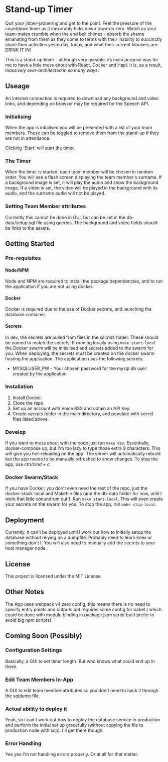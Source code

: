 # Stand-up Timer
Quit your jibber-jabbering and get to the point. Feel the pressure of the countdown timer as it inexorably ticks down towards zero. Watch as your team-mates crumble when the end bell chimes - absorb the shame emanating from them as they come to terms with their inability to succinctly share their activities yesterday, today, and what their current blockers are. DRINK IT IN!

This is a stand-up timer - although very useable, its main purpose was for me to have a little mess about with React, Docker and Hapi. It is, as a result, *massively over-architected in so many ways*.

## Useage
An internet connection is required to download any background and video links, and depending on browser may be required for the Speech API.
### Initialising
When the app is intialised you will be presented with a list of your team members. These can be toggled to remove them from the stand-up if they are not in attendance.

Clicking 'Start' will start the timer.

### The Timer
When the timer is started, each team member will be chosen in random order. You will see a flash screen displaying the team member's surname. If a background image is set, it will play the audio and show the background image. If a video is set, the video will be played in the background with its audio, and the surname audio will not be played.

### Setting Team Member attributes
Currently this cannot be done in GUI, but can be set in the db-data/setup.sql file using queries. The background and video fields should be links to the assets.

## Getting Started
### Pre-requisites
#### Node/NPM
Node and NPM are required to install the package dependencies, and to run the application if you are not using docker.
#### Docker
Docker is required due to the use of Docker secrets, and launching the database container.
#### Secrets
In dev, the secrets are pulled from files in the *secrets* folder. These should be named to match the secrets.
If running locally using `make start-local` the Docker swarm will be initialised and secrets added to the swarm for you.
When deploying, the secrets must be created on the docker swarm hosting the application.
The application uses the following secrets:
* MYSQLUSER_PW - Your chosen password for the mysql db user created by the application

### Installation
1. Install Docker.
2. Clone the repo.
3. Set up an account with Voice RSS and obtain an API Key.
4. Create *secrets* folder in the main directory, and populate with secret files listed above.

### Develop
If you want to mess about with the code just run `make dev`.
Essentially, docker-compose up, but I'm too lazy to type those extra 9 characters. This will give you hot-reloading on the app. The server will automatically rebuild but the app needs to be manually refreshed to show changes.
To stop the app, use *ctrl/cmd + c*

### Docker Swarm/Stack
If you have Docker, you don't even need the rest of the repo, just the docker-stack-local and Makefile files (and the db-data folder for now, until I work that little conundrum out!).
Run `make start-local`. This will even create your secrets on the swarm for you.
To stop the app, run `make stop-local`.

## Deployment
Currently, it can't be deployed until I work out how to initially setup the database without relying on a dumpfile. Probably need to learn knex or something don't I.
You will also need to manually add the secrets to your host manager node.

## License
This project is licensed under the MIT License.

## Other Notes
The App uses webpack v4 zero config; this means there is no need to specify entry points and outputs but requires some config for babel ( which could be done with module binding in package.json script but I prefer to avoid big npm scripts).

## Coming Soon (Possibly)
### Configuration Settings
Basically, a GUI to set timer length. But who knows what could end up in there.
### Edit Team Members In-App
A GUI to edit team member attributes so you don't need to hack it through the sqldump file.
### Actual ability to deploy it
Yeah, so I can't work out how to deploy the database service in production and perform the initial set up gracefully (without copying the file to production node with scp). I'll get there though.
### Error Handling
Yes yes I'm not handling errors properly. Or at all for that matter.
